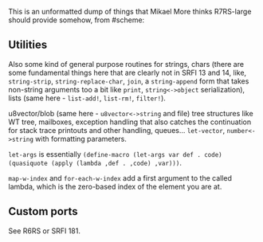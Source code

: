 This is an unformatted dump of things that Mikael More thinks R7RS-large should provide somehow, from #scheme:

## Utilities

Also some kind of general purpose routines for strings, chars   (there are some fundamental things here that are clearly not in SRFI 13 and 14, like, `string-strip`, `string-replace-char`, `join`, a `string-append` form that takes non-string arguments too a bit like `print`, `string<->object` serialization), lists (same here - `list-add!`, `list-rm!`, `filter!`).

u8vector/blob (same here - `u8vector<->string` and file) tree structures like WT tree, mailboxes,  exception handling that also catches the continuation for stack trace printouts and other handling, queues... `let-vector`,  `number<->string` with formatting parameters.

`let-args` is essentially `(define-macro (let-args var def . code) (quasiquote (apply (lambda ,def . ,code) ,var)))`.

`map-w-index` and `for-each-w-index` add a first argument to the called lambda, which is the zero-based index  of the element you are at.

## Custom ports

See R6RS or SRFI 181.